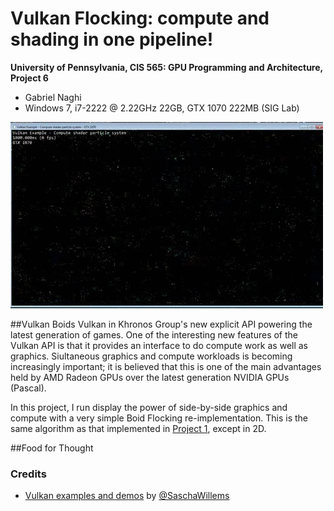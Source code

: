 Vulkan Flocking: compute and shading in one pipeline!
======================

**University of Pennsylvania, CIS 565: GPU Programming and Architecture, Project 6**

* Gabriel Naghi
* Windows 7, i7-2222 @ 2.22GHz 22GB, GTX 1070 222MB (SIG Lab)

![](img/boids.gif)

##Vulkan Boids
Vulkan in Khronos Group's new explicit API powering the latest generation of games. One of the interesting new features of the Vulkan API is that it provides an interface to do compute work as well as graphics. Siultaneous graphics and compute workloads is becoming increasingly important; it is believed that this is one of the main advantages held by AMD Radeon GPUs over the latest generation NVIDIA GPUs (Pascal). 

In this project, I run display the power of side-by-side graphics and compute with a very simple Boid Flocking re-implementation. This is the same algorithm as that implemented in [Project 1](https://github.com/gabenaghi/Project1-CUDA-Flocking), except in 2D. 

##Food for Thought

### Credits

* [Vulkan examples and demos](https://github.com/SaschaWillems/Vulkan) by [@SaschaWillems](https://github.com/SaschaWillems)
